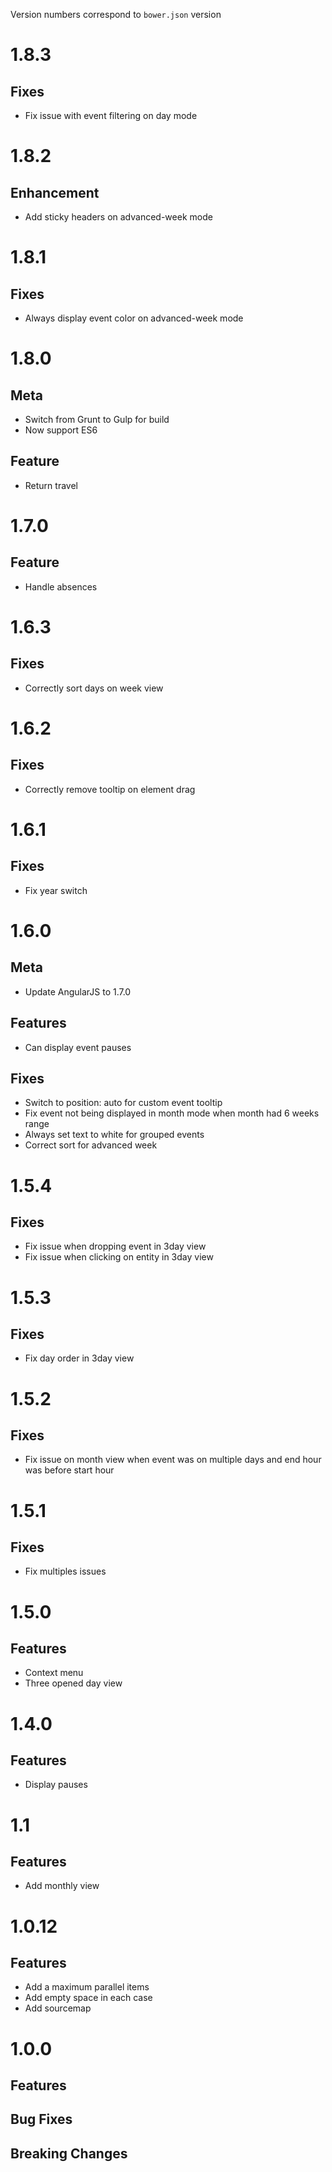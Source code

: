 Version numbers correspond to `bower.json` version

# 1.8.3

## Fixes

- Fix issue with event filtering on day mode

# 1.8.2

## Enhancement 

- Add sticky headers on advanced-week mode

# 1.8.1

## Fixes

- Always display event color on advanced-week mode

# 1.8.0

## Meta

- Switch from Grunt to Gulp for build
- Now support ES6

## Feature

- Return travel

# 1.7.0

## Feature

- Handle absences

# 1.6.3

## Fixes

- Correctly sort days on week view

# 1.6.2

## Fixes

- Correctly remove tooltip on element drag

# 1.6.1

## Fixes

- Fix year switch

# 1.6.0

## Meta

- Update AngularJS to 1.7.0

## Features

- Can display event pauses

## Fixes
- Switch to position: auto for custom event tooltip
- Fix event not being displayed in month mode when month had 6 weeks range
- Always set text to white for grouped events
- Correct sort for advanced week

# 1.5.4

## Fixes

- Fix issue when dropping event in 3day view
- Fix issue when clicking on entity in 3day view

# 1.5.3

## Fixes

- Fix day order in 3day view

# 1.5.2

## Fixes

- Fix issue on month view when event was on multiple days and end hour was before start hour

# 1.5.1

## Fixes

- Fix multiples issues

# 1.5.0

## Features

- Context menu
- Three opened day view

# 1.4.0

## Features

- Display pauses

# 1.1

## Features

- Add monthly view

# 1.0.12

## Features

- Add a maximum parallel items
- Add empty space in each case
- Add sourcemap

# 1.0.0

## Features

## Bug Fixes

## Breaking Changes
